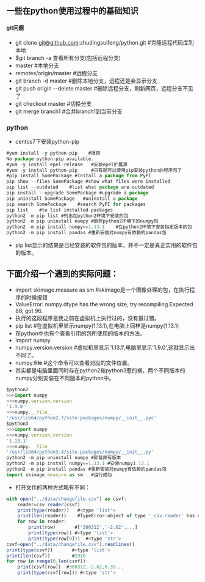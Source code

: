 ## 一些在python使用过程中的基础知识
#### git问题
- git clone git@github.com:zhudingsuifeng/python.git  #克隆远程代码库到本地
- $git branch -a 查看所有分支(包括远程分支)
- master   #本地分支
- remotes/origin/master #远程分支
- git branch -d master   #删除本地分支，远程还是会显示分支
- git push origin --delete master  #删除远程分支，刷新网页，远程分支不见了
- git checkout master    #切换分支
- git merge branch1     #合并branch1到当前分支
### python
- centos7下安装python-pip
```javascript 
#yum install -y python-pip    #报错
No package python-pip available.
#yum -y install epel-release   #安装epel扩展源
#yum -y install python-pip     #只有就可以使用pip安装python的程序包了
#pip install SomePackage #Install a package from PyPI
pip show --files SomePackage #show what files were installed
pip list --outdated    #list what package are outdated
pip install --upgrade SomePackage #upgrade a package
pip uninstall SomePackage   #uninstall a package
pip search SomePackage    #search PyPI for packages
pip list    #to list installed packages
python2 -m pip list #列出在python2环境下安装的包
python2 -m pip uninstall numpy #删除python2环境下的numpy包
python2 -m pip install numpy==1.13.1    #在python2环境下安装指定版本的包
python2 -m pip install pandas #重新安装对numpy有依赖的pandas包
```
- pip list显示的结果是已经安装的软件包的版本，并不一定是真正实用的软件包的版本。
## 下面介绍一个遇到的实际问题：
- import skimage.measure as sm   #skimage是一个图像处理的包，在执行程序的时候报错
- ValueError: numpy.dtype has the wrong size, try recompiling.Expected 88, got 96.
- 执行的这段程序是我之前在虚拟机上执行过的，没有报过错。
- pip list #在虚拟机里显示numpy(1.13.1),在电脑上同样是numpy(1.13.1)
- 在python中也有个查看引用的包所使用的版本的方法。
- import numpy
- numpy.version.version #虚拟机里显示'1.13.1',电脑里显示'1.9.0',这就显示出不同了。
- numpy.__file__   #这个命令可以查看对应的文件位置。
- 其实都是电脑里面同时存在python2和python3惹的祸，两个不同版本的numpy分别安装在不同版本的python中。
```javascript
$python2
>>>import numpy
>>>numpy.version.version
'1.9.0'
>>>numpy.__file__
'/usr/lib64/python2.7/site-packages/numpy/__init__.pyc'
$python3
>>>import numpy
>>>numpy.version.version
'1.13.1'
>>>numpy.__file__
'/usr/lib64/python3.4/site-packages/numpy/__init__.py'
python2 -m pip uninstall numpy #卸载原有版本
python2 -m pip install numpy==1.13.1 #安装numpy1.13.1
python2 -m pip install pandas #重新安装对numpy有依赖的pandas包
import skimage.measure as sm   #运行成功
``` 
- 打开文件的两种方式略有不同：
```javascript
with open("../data/changefile.csv") as csvf:
	reader=csv.reader(csvf)
	print(type(reader))   #<type 'list'>
	print(len(reader))    #TypeError:object of type '_csv.reader' has no len() 
	for row in reader:
		print(row)       #['300312','-2.62',...]
		print(type(row)) #<type 'list'>
		print(type(row[0]))  #<type 'str'>
csvf=open("../data/changefile.csv").readlines()
print(type(csvf))       #<type 'list'>
print(len(csvf))        #2918
for row in range(0,len(csvf)):
    print(csvf[row])  #300312,-2.62,0.35...
    print(type(csvf[row])) #<type 'str'>
```
